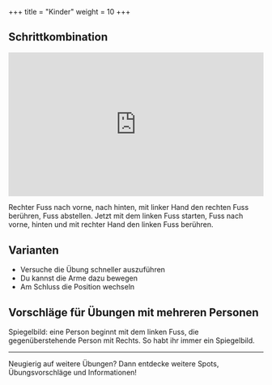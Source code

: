 +++
title = "Kinder"
weight = 10
+++

## Schrittkombination

<div style="padding:56.25% 0 0 0;position:relative;"><iframe src="https://player.vimeo.com/video/1022812898?h=00a7b37e9c&amp;badge=0&amp;autopause=0&amp;player_id=0&amp;app_id=58479" frameborder="0" allow="autoplay; fullscreen; picture-in-picture; clipboard-write" style="position:absolute;top:0;left:0;width:100%;height:100%;" title="06-08-Übung - Exercice 3"></iframe></div><script src="https://player.vimeo.com/api/player.js"></script>


Rechter Fuss nach vorne, nach hinten, mit linker Hand den rechten Fuss berühren, Fuss abstellen. Jetzt mit dem linken Fuss starten, Fuss nach vorne, hinten und mit rechter Hand den linken Fuss berühren. 


## Varianten

- Versuche die Übung schneller auszuführen
- Du kannst die Arme dazu bewegen
- Am Schluss die Position wechseln

## Vorschläge für Übungen mit mehreren Personen

Spiegelbild: eine Person beginnt mit dem linken Fuss, die gegenüberstehende Person mit Rechts. So habt ihr immer ein Spiegelbild. 

----

Neugierig auf weitere Übungen? Dann entdecke weitere Spots, Übungsvorschläge und Informationen!